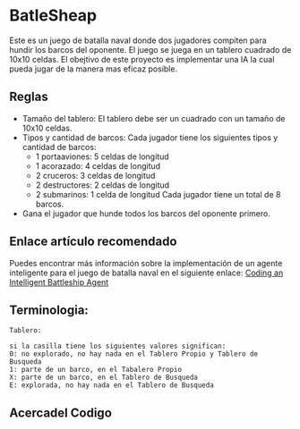 
# BatleSheap

Este es un juego de batalla naval donde dos jugadores compiten para hundir los barcos del oponente. El juego se juega en un tablero cuadrado de 10x10 celdas. El obejtivo de este proyecto es implementar una IA la cual pueda jugar de la manera mas eficaz posible.

## Reglas

- Tamaño del tablero: El tablero debe ser un cuadrado con un tamaño de 10x10 celdas.
- Tipos y cantidad de barcos: Cada jugador tiene los siguientes tipos y cantidad de barcos:
  - 1 portaaviones: 5 celdas de longitud
  - 1 acorazado: 4 celdas de longitud
  - 2 cruceros: 3 celdas de longitud
  - 2 destructores: 2 celdas de longitud
  - 2 submarinos: 1 celda de longitud
  Cada jugador tiene un total de 8 barcos.
- Gana el jugador que hunde todos los barcos del oponente primero.


## Enlace artículo recomendado 

Puedes encontrar más información sobre la implementación de un agente inteligente para el juego de batalla naval en el siguiente enlace: [Coding an Intelligent Battleship Agent](https://towardsdatascience.com/coding-an-intelligent-battleship-agent-bf0064a4b319)

## Terminologia:

    Tablero:

    si la casilla tiene los siguientes valores significan:
    0: no explorado, no hay nada en el Tablero Propio y Tablero de Busqueda
    1: parte de un barco, en el Tabalero Propio
    X: parte de un barco, en el Tablero de Busqueda
    E: explorada, no hay nada en el Tablero de Busqueda

## Acercadel Codigo

#